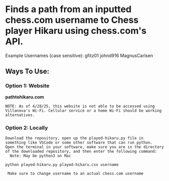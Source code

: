 # Finds a path from an inputted chess.com username to Chess player Hikaru using chess.com's API.

Example Usernames (case sensitive):
  gfitz01
  johnd916
  MagnusCarlsen

## Ways To Use:
  ### **Option 1: Website**

   **pathtohikaru.com**
    
    NOTE: As of 4/28/25, this website is not able to be accessed using Villanova's Wi-Fi. Cellular service or a home Wi-Fi should be working alternatives.

  ### **Option 2: Locally**
    Download the repository, open up the played-hikaru.py file in something like VSCode or some other software that can run python.
    Open the terminal in your software, make sure you are in the directory of the downloaded repository, and then enter the following command:
      Note: May be python3 on Mac
  `python played-hikaru.py played-hikaru.csv username`
  
     Make sure to change username to an actual chess.com username
